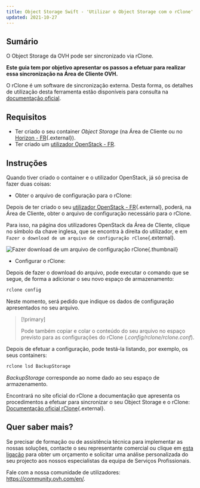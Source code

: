 ```yaml
---
title: Object Storage Swift - 'Utilizar o Object Storage com o rClone'
updated: 2021-10-27
---
```


## Sumário

O Object Storage da OVH pode ser sincronizado via rClone.

**Este guia tem por objetivo apresentar os passos a efetuar para realizar essa sincronização na Área de Cliente OVH.**

O rClone é um software de sincronização externa. Desta forma, os detalhes de utilização desta ferramenta estão disponíveis para consulta na [documentação oficial](https://rclone.org/).

## Requisitos

- Ter criado o seu container *Object Storage* (na Área de Cliente ou no [Horizon - FR](pcs_create_container1.){.external}).
- Ter criado um [utilizador OpenStack - FR](create_and_delete_a_user1.).

## Instruções

Quando tiver criado o container e o utilizador OpenStack, já só precisa de fazer duas coisas:

- Obter o arquivo de configuração para o rClone:

Depois de ter criado o seu [utilizador OpenStack - FR](create_and_delete_a_user1.){.external}, poderá, na Área de Cliente, obter o arquivo de configuração necessário para o rClone.

Para isso, na página dos utilizadores OpenStack da Área de Cliente, clique no símbolo da chave inglesa, que se encontra à direita do utilizador, e em `Fazer o download de um arquivo de configuração rClone`{.external}.

![Fazer download de um arquivo de configuração rClone](download_file.png){.thumbnail}

- Configurar o rClone:

Depois de fazer o download do arquivo, pode executar o comando que se segue, de forma a adicionar o seu novo espaço de armazenamento:

```sh
rclone config
```

Neste momento, será pedido que indique os dados de configuração apresentados no seu arquivo.

> [!primary]
>
> Pode também copiar e colar o conteúdo do seu arquivo no espaço previsto para as configurações do rClone (*.config/rclone/rclone.conf*).
>

Depois de efetuar a configuração, pode testá-la listando, por exemplo, os seus containers:

```sh
rclone lsd BackupStorage
```

*BackupStorage* corresponde ao nome dado ao seu espaço de armazenamento.

Encontrará no site oficial do rClone a documentação que apresenta os procedimentos a efetuar para sincronizar o seu Object Storage e o rClone: [Documentação oficial rClone](https://rclone.org/swift/){.external}.

## Quer saber mais?

Se precisar de formação ou de assistência técnica para implementar as nossas soluções, contacte o seu representante comercial ou clique em [esta ligação](https://www.ovhcloud.com/pt/professional-services/) para obter um orçamento e solicitar uma análise personalizada do seu projecto aos nossos especialistas da equipa de Serviços Profissionais.

Fale com a nossa comunidade de utilizadores: <https://community.ovh.com/en/>.
